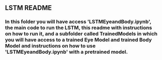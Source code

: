 ## LSTM README
### In this folder you will have access 'LSTMEyeandBody.ipynb', the main code to run the LSTM, this readme with instructions on how to run it, and a subfolder called TrainedModels in which you will have access to a trained Eye Model and trained Body Model and instructions on how to use 'LSTMEyeandBody.ipynb' with a pretrained model. 

